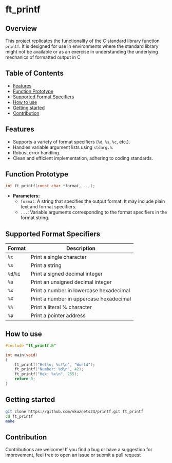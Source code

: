 # ft_printf

## Overview
This project replicates the functionality of the C standard library function `printf`. It is designed for use in environments where the standard library might not be available or as an exercise in understanding the underlying mechanics of formatted output in C

## Table of Contents
- [Features](#features)
- [Function Prototype](#function-prototype)
- [Supported Format Specifiers](#supported-format-specifiers)
- [How to use](#how-to-use)
- [Getting started](#getting-started)
- [Contribution](#contribution)

## Features

- Supports a variety of format specifiers (`%d`, `%s`, `%c`, etc.).
- Handles variable argument lists using `stdarg.h`.
- Robust error handling.
- Clean and efficient implementation, adhering to coding standards.

## Function Prototype
```c
int ft_printf(const char *format, ...);
```

- **Parameters:**
  - `format`: A string that specifies the output format. It may include plain text and format specifiers.
  - `...`: Variable arguments corresponding to the format specifiers in the format string.
 
## Supported Format Specifiers
|Format   | Description  |
|---------|--------------|
|`%c`     |  Print a single character |
|`%s`     |  Print a string |
|`%d`/`%i`  |  Print a signed decimal integer |
|`%u`     |   Print an unsigned decimal integer |
|`%x`     |   Print a number in lowercase hexadecimal |
|`%X`     |   Print a number in uppercase hexadecimal |
|`%%`     |   Print a literal % character  |
|`%p`     |   	Print a pointer address  |

## How to use
```c
#include "ft_printf.h"

int main(void)
{
    ft_printf("Hello, %s!\n", "World");
    ft_printf("Number: %d\n", 42);
    ft_printf("Hex: %x\n", 255);
    return 0;
}
```

## Getting started
``` bash
git clone https://github.com/vkuznets23/printf.git ft_printf
cd ft_printf
make
```

## Contribution
Contributions are welcome! If you find a bug or have a suggestion for improvement, feel free to open an issue or submit a pull request
